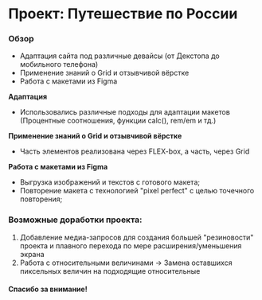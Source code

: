 # Проект: Путешествие по России

### Обзор
* Адаптация сайта под различные девайсы (от Декстопа до мобильного телефона)
* Применение знаний о Grid и отзывчивой вёрстке
* Работа с макетами из Figma

**Адаптация**

* Использовались различные подходы для адаптации макетов (Процентные соотношения, функции calc(), rem/em и тд.)

**Применение знаний о Grid и отзывчивой вёрстке**

* Часть элементов реализована через FLEX-box, а часть, через Grid

**Работа с макетами из Figma**

* Выгрузка изображений и текстов с готового макета;
* Повторение макета с технологией "pixel perfect" с целью точечного повторения;

### Возможные доработки проекта: 
1. Добавление медиа-запросов для создания большей "резиновости" проекта и плавного перехода по мере расширения/уменьшения экрана
2. Работа с относительными величинами -> Замена оставшихся пиксельных величин на подходящие относительные

#### Спасибо за внимание!
